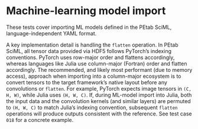 # Machine-learning model import

These tests cover importing ML models defined in the PEtab SciML, language-independent YAML format.

A key implementation detail is handling the `flatten` operation. In PEtab SciML, all tensor data provided via HDF5 follows PyTorch’s indexing conventions. PyTorch uses row-major order and flattens accordingly, whereas languages like Julia use column-major (Fortran) order and flatten accordingly. The recommended, and likely most performant (due to memory access), approach when importing into a column-major ecosystem is to convert tensors to the target framework’s native layout before any convolutions or `flatten`. For example, PyTorch expects image tensors in `(C, H, W)`, while Julia uses `(H, W, C)`. If, during ML-model import into Julia, both the input data and the convolution kernels (and similar layers) are permuted to `(H, W, C)` to match Julia’s indexing convention, subsequent `flatten` operations will produce outputs consistent with the reference. See test case `018` for a concrete example.
